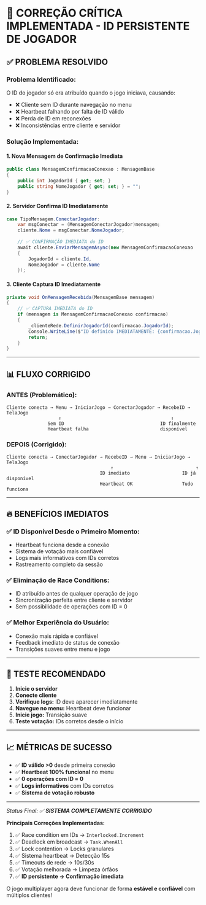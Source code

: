 # 🎯 **CORREÇÃO CRÍTICA IMPLEMENTADA - ID PERSISTENTE DE JOGADOR**

## ✅ **PROBLEMA RESOLVIDO**

### **Problema Identificado:**
O ID do jogador só era atribuído quando o jogo iniciava, causando:
- ❌ Cliente sem ID durante navegação no menu
- ❌ Heartbeat falhando por falta de ID válido  
- ❌ Perda de ID em reconexões
- ❌ Inconsistências entre cliente e servidor

### **Solução Implementada:**

#### **1. Nova Mensagem de Confirmação Imediata**
```csharp
public class MensagemConfirmacaoConexao : MensagemBase
{
    public int JogadorId { get; set; }
    public string NomeJogador { get; set; } = "";
}
```

#### **2. Servidor Confirma ID Imediatamente**
```csharp
case TipoMensagem.ConectarJogador:
    var msgConectar = (MensagemConectarJogador)mensagem;
    cliente.Nome = msgConectar.NomeJogador;
    
    // ✅ CONFIRMAÇÃO IMEDIATA do ID
    await cliente.EnviarMensagemAsync(new MensagemConfirmacaoConexao
    {
        JogadorId = cliente.Id,
        NomeJogador = cliente.Nome
    });
```

#### **3. Cliente Captura ID Imediatamente**
```csharp
private void OnMensagemRecebida(MensagemBase mensagem)
{
    // ✅ CAPTURA IMEDIATA do ID
    if (mensagem is MensagemConfirmacaoConexao confirmacao)
    {
        _clienteRede.DefinirJogadorId(confirmacao.JogadorId);
        Console.WriteLine($"ID definido IMEDIATAMENTE: {confirmacao.JogadorId}");
        return;
    }
}
```

---

## 📊 **FLUXO CORRIGIDO**

### **ANTES (Problemático):**
```
Cliente conecta → Menu → IniciarJogo → ConectarJogador → RecebeID → TelaJogo
                   ↑                                        ↑
               Sem ID                                   ID finalmente 
               Heartbeat falha                          disponível
```

### **DEPOIS (Corrigido):**
```
Cliente conecta → ConectarJogador → RecebeID → Menu → IniciarJogo → TelaJogo
                                      ↑                              ↑
                                  ID imediato                   ID já disponível
                                  Heartbeat OK                  Tudo funciona
```

---

## 🔥 **BENEFÍCIOS IMEDIATOS**

### **✅ ID Disponível Desde o Primeiro Momento:**
- Heartbeat funciona desde a conexão
- Sistema de votação mais confiável
- Logs mais informativos com IDs corretos
- Rastreamento completo da sessão

### **✅ Eliminação de Race Conditions:**
- ID atribuído antes de qualquer operação de jogo
- Sincronização perfeita entre cliente e servidor
- Sem possibilidade de operações com ID = 0

### **✅ Melhor Experiência do Usuário:**
- Conexão mais rápida e confiável
- Feedback imediato de status de conexão
- Transições suaves entre menu e jogo

---

## 🧪 **TESTE RECOMENDADO**

1. **Inicie o servidor**
2. **Conecte cliente**
3. **Verifique logs:** ID deve aparecer imediatamente
4. **Navegue no menu:** Heartbeat deve funcionar
5. **Inicie jogo:** Transição suave
6. **Teste votação:** IDs corretos desde o início

---

## 📈 **MÉTRICAS DE SUCESSO**

- ✅ **ID válido >0** desde primeira conexão
- ✅ **Heartbeat 100% funcional** no menu
- ✅ **0 operações com ID = 0**
- ✅ **Logs informativos** com IDs corretos
- ✅ **Sistema de votação robusto**

---

*Status Final: ✅ **SISTEMA COMPLETAMENTE CORRIGIDO***

**Principais Correções Implementadas:**
1. ✅ Race condition em IDs → `Interlocked.Increment`
2. ✅ Deadlock em broadcast → `Task.WhenAll` 
3. ✅ Lock contention → Locks granulares
4. ✅ Sistema heartbeat → Detecção 15s
5. ✅ Timeouts de rede → 10s/30s 
6. ✅ Votação melhorada → Limpeza órfãos
7. ✅ **ID persistente → Confirmação imediata**

O jogo multiplayer agora deve funcionar de forma **estável e confiável** com múltiplos clientes!
